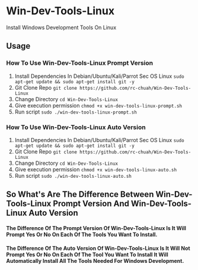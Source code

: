 # Win-Dev-Tools-Linux
Install Windows Development Tools On Linux

## Usage
### How To Use Win-Dev-Tools-Linux Prompt Version
1. Install Dependencies In Debian/Ubuntu/Kali/Parrot Sec OS Linux `sudo apt-get update && sudo apt-get install git -y`
2. Git Clone Repo `git clone https://github.com/rc-chuah/Win-Dev-Tools-Linux`
3. Change Directory `cd Win-Dev-Tools-Linux`
4. Give execution permission `chmod +x win-dev-tools-linux-prompt.sh`
5. Run script `sudo ./win-dev-tools-linux-prompt.sh`
### How To Use Win-Dev-Tools-Linux Auto Version
1. Install Dependencies In Debian/Ubuntu/Kali/Parrot Sec OS Linux `sudo apt-get update && sudo apt-get install git -y`
2. Git Clone Repo `git clone https://github.com/rc-chuah/Win-Dev-Tools-Linux`
3. Change Directory `cd Win-Dev-Tools-Linux`
4. Give execution permission `chmod +x win-dev-tools-linux-auto.sh`
5. Run script `sudo ./win-dev-tools-linux-auto.sh`

## So What's Are The Difference Between Win-Dev-Tools-Linux Prompt Version And Win-Dev-Tools-Linux Auto Version
#### The Difference Of The Prompt Version Of Win-Dev-Tools-Linux Is It Will Prompt Yes Or No On Each Of The Tools You Want To Install.
#### The Difference Of The Auto Version Of Win-Dev-Tools-Linux Is It Will Not Prompt Yes Or No On Each Of The Tool You Want To Install It Will Automatically Install All The Tools Needed For Windows Development.
